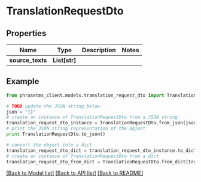 # TranslationRequestDto

## Properties

| Name             | Type          | Description | Notes |
| ---------------- | ------------- | ----------- | ----- |
| **source_texts** | **List[str]** |             |

## Example

```python
from phrasetms_client.models.translation_request_dto import TranslationRequestDto

# TODO update the JSON string below
json = "{}"
# create an instance of TranslationRequestDto from a JSON string
translation_request_dto_instance = TranslationRequestDto.from_json(json)
# print the JSON string representation of the object
print TranslationRequestDto.to_json()

# convert the object into a dict
translation_request_dto_dict = translation_request_dto_instance.to_dict()
# create an instance of TranslationRequestDto from a dict
translation_request_dto_from_dict = TranslationRequestDto.from_dict(translation_request_dto_dict)
```

[[Back to Model list]](../README.md#documentation-for-models) [[Back to API list]](../README.md#documentation-for-api-endpoints) [[Back to README]](../README.md)
